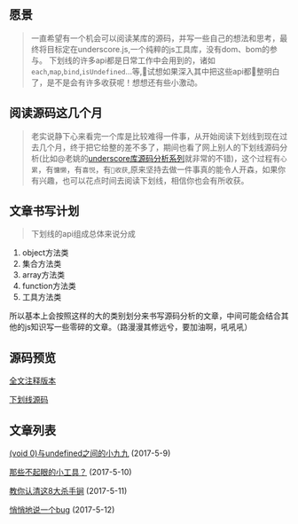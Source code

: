 ## 愿景

> 一直希望有一个机会可以阅读某库的源码，并写一些自己的想法和思考，最终将目标定在underscore.js,一个纯粹的js工具库，没有dom、bom的参与。
下划线的许多api都是日常工作中会用到的，诸如`each`,`map`,`bind`,`isUndefined`...等,试想如果深入其中把这些api都整明白了，是不是会有许多收获呢！想想还有些小激动。


## 阅读源码这几个月

> 老实说静下心来看完一个库是比较难得一件事，从开始阅读下划线到现在过去几个月，终于把它给整的差不多了，期间也看了网上别人的下划线源码分析(比如@老姚的[underscore库源码分析系列](http://www.qdfuns.com/house/17398/note/class/id/bb6dc3cabae6651b94f69bbd562ff370.html)就非常的不错)，这个过程有`心累`，有`慵懒`，有`喜悦`，有`收获`,原来坚持去做一件事真的能令人开森，如果你有兴趣，也可以花点时间去阅读下划线，相信你也会有所收获。

## 文章书写计划

> 下划线的api组成总体来说分成

1. object方法类
2. 集合方法类
3. array方法类
4. function方法类
5. 工具方法类

所以基本上会按照这样的大的类别划分来书写源码分析的文章，中间可能会结合其他的js知识写一些零碎的文章。（路漫漫其修远兮，要加油啊，吼吼吼）

## 源码预览


[全文注释版本](https://github.com/qianlongo/underscore-analysis/blob/master/underscore-notes.js)

[下划线源码](https://github.com/qianlongo/underscore-analysis/blob/master/underscore-1.8.3.js)

## 文章列表

[(void 0)与undefined之间的小九九](https://github.com/qianlongo/underscore-analysis/issues/4) (2017-5-9)

[那些不起眼的小工具？](https://github.com/qianlongo/underscore-analysis/issues/5) (2017-5-10)

[教你认清这8大杀手锏](https://github.com/qianlongo/underscore-analysis/issues/6) (2017-5-11)

[悄悄地说一个bug](https://github.com/qianlongo/underscore-analysis/issues/7) (2017-5-12)
